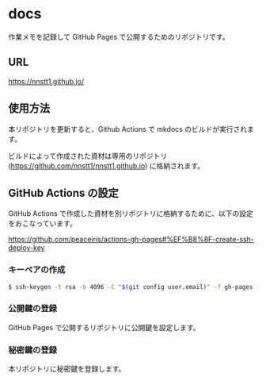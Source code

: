 # docs

作業メモを記録して GitHub Pages で公開するためのリポジトリです。

## URL

https://nnstt1.github.io/

## 使用方法

本リポジトリを更新すると、Github Actions で mkdocs のビルドが実行されます。

ビルドによって作成された資材は専用のリポジトリ (https://github.com/nnstt1/nnstt1.github.io) に格納されます。

## GitHub Actions の設定

GitHub Actions で作成した資材を別リポジトリに格納するために、以下の設定をおこなっています。

https://github.com/peaceiris/actions-gh-pages#%EF%B8%8F-create-ssh-deploy-key


### キーペアの作成

```bash
$ ssh-keygen -t rsa -b 4096 -C "$(git config user.email)" -f gh-pages -N ""
```

### 公開鍵の登録

GitHub Pages で公開するリポジトリに公開鍵を設定します。

### 秘密鍵の登録

本リポジトリに秘密鍵を登録します。